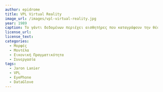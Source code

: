 ```yaml
---
author: epidrome
title: VPL Virtual Reality 
image_url: /images/vpl-virtual-reality.jpg
year: 1989
caption: Το γάντι δεδομένων περιέχει αισθητήρες που καταγράφουν την θέση του χεριού και τις κινήσεις των δακτύλων, έτσι ώστε να υπάρχει λεπτομερής χειρισμός στο περιβάλλον εικονικής πραγματικότητας που απεικονίζεται στην μάσκα. Η δυνατότητα του χρήστη όχι μόνο να πλοηγηθεί, αλλά κυρίως να εκφραστεί σωματικά και να χειριστεί με μεγάλη ακρίβεια τον εικονικό εαυτό και περιβάλλον του, στο οποίο συνεργάζεται και με άλλους χρήστες, ήταν τα θεμέλια στο πρώτο εμπορικό σύστημα εικονικής πραγματικότητας. 
license_url: 
license_text: 
categories:
  - Μορφές
  - Μοντέλα
  - Εικονική Πραγματικότητα 
  - Συνεργασία
tags:
  - Jaron Lanier
  - VPL
  - EyePhone
  - DataGlove
---
```


